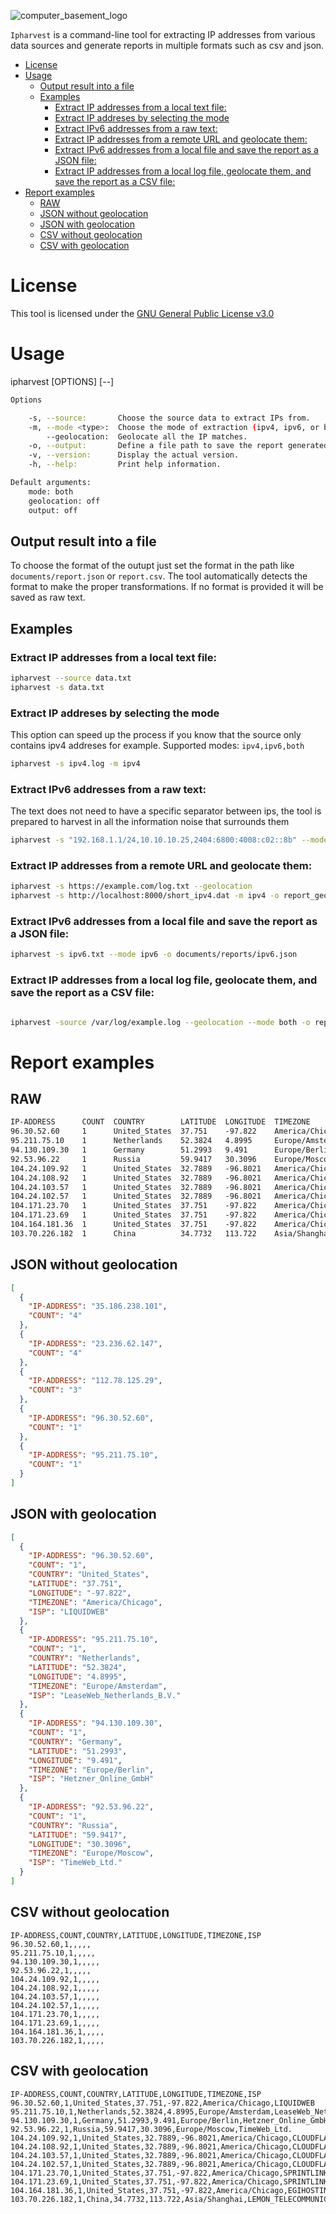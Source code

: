 ![computer_basement_logo](assets/computer_basement.jpg)

`Ipharvest` is a command-line tool for extracting IP addresses from various data sources and generate reports in multiple formats such as csv and json.

- [License](#license)
- [Usage](#usage)
  - [Output result into a file](#output-result-into-a-file)
  - [Examples](#examples)
    - [Extract IP addresses from a local text file:](#extract-ip-addresses-from-a-local-text-file)
    - [Extract IP addreses by selecting the mode](#extract-ip-addreses-by-selecting-the-mode)
    - [Extract IPv6 addresses from a raw text:](#extract-ipv6-addresses-from-a-raw-text)
    - [Extract IP addresses from a remote URL and geolocate them:](#extract-ip-addresses-from-a-remote-url-and-geolocate-them)
    - [Extract IPv6 addresses from a local file and save the report as a JSON file:](#extract-ipv6-addresses-from-a-local-file-and-save-the-report-as-a-json-file)
    - [Extract IP addresses from a local log file, geolocate them, and save the report as a CSV file:](#extract-ip-addresses-from-a-local-log-file-geolocate-them-and-save-the-report-as-a-csv-file)
- [Report examples](#report-examples)
  - [RAW](#raw)
  - [JSON without geolocation](#json-without-geolocation)
  - [JSON with geolocation](#json-with-geolocation)
  - [CSV without geolocation](#csv-without-geolocation)
  - [CSV with geolocation](#csv-with-geolocation)

# License

This tool is licensed under the [GNU General Public License v3.0](LICENSE.md)

# Usage

ipharvest [OPTIONS] [--]

```bash
Options

    -s, --source:       Choose the source data to extract IPs from.
    -m, --mode <type>:  Choose the mode of extraction (ipv4, ipv6, or both).
        --geolocation:  Geolocate all the IP matches.
    -o, --output:       Define a file path to save the report generated by the tool in plain text (also supported JSON and CSV).
    -v, --version:      Display the actual version.
    -h, --help:         Print help information.

Default arguments:
    mode: both
    geolocation: off
    output: off
```

## Output result into a file

To choose the format of the outupt just set the format in the path like `documents/report.json` or `report.csv`. The tool automatically detects the format to make the proper transformations. If no format is provided it will be saved as raw text.

## Examples

### Extract IP addresses from a local text file:

```bash
ipharvest --source data.txt
ipharvest -s data.txt
```

### Extract IP addreses by selecting the mode

This option can speed up the process if you know that the source only contains ipv4 addreses for example.
Supported modes: `ipv4,ipv6,both`

```bash
ipharvest -s ipv4.log -m ipv4
```

### Extract IPv6 addresses from a raw text:

The text does not need to have a specific separator between ips, the tool is prepared to harvest in all the information noise that surrounds them

```bash
ipharvest -s "192.168.1.1/24,10.10.10.25,2404:6800:4008:c02::8b" --mode ipv6
```

### Extract IP addresses from a remote URL and geolocate them:

```bash
ipharvest -s https://example.com/log.txt --geolocation
ipharvest -s http://localhost:8000/short_ipv4.dat -m ipv4 -o report_geo.json --geolocation
```

### Extract IPv6 addresses from a local file and save the report as a JSON file:

```bash
ipharvest -s ipv6.txt --mode ipv6 -o documents/reports/ipv6.json
```

### Extract IP addresses from a local log file, geolocate them, and save the report as a CSV file:

```bash

ipharvest -source /var/log/example.log --geolocation --mode both -o reports/ip_harvest.csv
```

# Report examples

## RAW

```txt
IP-ADDRESS      COUNT  COUNTRY        LATITUDE  LONGITUDE  TIMEZONE          ISP
96.30.52.60     1      United_States  37.751    -97.822    America/Chicago   LIQUIDWEB
95.211.75.10    1      Netherlands    52.3824   4.8995     Europe/Amsterdam  LeaseWeb_Netherlands_B.V.
94.130.109.30   1      Germany        51.2993   9.491      Europe/Berlin     Hetzner_Online_GmbH
92.53.96.22     1      Russia         59.9417   30.3096    Europe/Moscow     TimeWeb_Ltd.
104.24.109.92   1      United_States  32.7889   -96.8021   America/Chicago   CLOUDFLARENET
104.24.108.92   1      United_States  32.7889   -96.8021   America/Chicago   CLOUDFLARENET
104.24.103.57   1      United_States  32.7889   -96.8021   America/Chicago   CLOUDFLARENET
104.24.102.57   1      United_States  32.7889   -96.8021   America/Chicago   CLOUDFLARENET
104.171.23.70   1      United_States  37.751    -97.822    America/Chicago   SPRINTLINK
104.171.23.69   1      United_States  37.751    -97.822    America/Chicago   SPRINTLINK
104.164.181.36  1      United_States  37.751    -97.822    America/Chicago   EGIHOSTING
103.70.226.182  1      China          34.7732   113.722    Asia/Shanghai     LEMON_TELECOMMUNICATIONS_LIMITED
```

## JSON without geolocation

```json
[
  {
    "IP-ADDRESS": "35.186.238.101",
    "COUNT": "4"
  },
  {
    "IP-ADDRESS": "23.236.62.147",
    "COUNT": "4"
  },
  {
    "IP-ADDRESS": "112.78.125.29",
    "COUNT": "3"
  },
  {
    "IP-ADDRESS": "96.30.52.60",
    "COUNT": "1"
  },
  {
    "IP-ADDRESS": "95.211.75.10",
    "COUNT": "1"
  }
]
```

## JSON with geolocation

```json
[
  {
    "IP-ADDRESS": "96.30.52.60",
    "COUNT": "1",
    "COUNTRY": "United_States",
    "LATITUDE": "37.751",
    "LONGITUDE": "-97.822",
    "TIMEZONE": "America/Chicago",
    "ISP": "LIQUIDWEB"
  },
  {
    "IP-ADDRESS": "95.211.75.10",
    "COUNT": "1",
    "COUNTRY": "Netherlands",
    "LATITUDE": "52.3824",
    "LONGITUDE": "4.8995",
    "TIMEZONE": "Europe/Amsterdam",
    "ISP": "LeaseWeb_Netherlands_B.V."
  },
  {
    "IP-ADDRESS": "94.130.109.30",
    "COUNT": "1",
    "COUNTRY": "Germany",
    "LATITUDE": "51.2993",
    "LONGITUDE": "9.491",
    "TIMEZONE": "Europe/Berlin",
    "ISP": "Hetzner_Online_GmbH"
  },
  {
    "IP-ADDRESS": "92.53.96.22",
    "COUNT": "1",
    "COUNTRY": "Russia",
    "LATITUDE": "59.9417",
    "LONGITUDE": "30.3096",
    "TIMEZONE": "Europe/Moscow",
    "ISP": "TimeWeb_Ltd."
  }
]
```

## CSV without geolocation

```csv
IP-ADDRESS,COUNT,COUNTRY,LATITUDE,LONGITUDE,TIMEZONE,ISP
96.30.52.60,1,,,,,
95.211.75.10,1,,,,,
94.130.109.30,1,,,,,
92.53.96.22,1,,,,,
104.24.109.92,1,,,,,
104.24.108.92,1,,,,,
104.24.103.57,1,,,,,
104.24.102.57,1,,,,,
104.171.23.70,1,,,,,
104.171.23.69,1,,,,,
104.164.181.36,1,,,,,
103.70.226.182,1,,,,,
```

## CSV with geolocation

```csv
IP-ADDRESS,COUNT,COUNTRY,LATITUDE,LONGITUDE,TIMEZONE,ISP
96.30.52.60,1,United_States,37.751,-97.822,America/Chicago,LIQUIDWEB
95.211.75.10,1,Netherlands,52.3824,4.8995,Europe/Amsterdam,LeaseWeb_Netherlands_B.V.
94.130.109.30,1,Germany,51.2993,9.491,Europe/Berlin,Hetzner_Online_GmbH
92.53.96.22,1,Russia,59.9417,30.3096,Europe/Moscow,TimeWeb_Ltd.
104.24.109.92,1,United_States,32.7889,-96.8021,America/Chicago,CLOUDFLARENET
104.24.108.92,1,United_States,32.7889,-96.8021,America/Chicago,CLOUDFLARENET
104.24.103.57,1,United_States,32.7889,-96.8021,America/Chicago,CLOUDFLARENET
104.24.102.57,1,United_States,32.7889,-96.8021,America/Chicago,CLOUDFLARENET
104.171.23.70,1,United_States,37.751,-97.822,America/Chicago,SPRINTLINK
104.171.23.69,1,United_States,37.751,-97.822,America/Chicago,SPRINTLINK
104.164.181.36,1,United_States,37.751,-97.822,America/Chicago,EGIHOSTING
103.70.226.182,1,China,34.7732,113.722,Asia/Shanghai,LEMON_TELECOMMUNICATIONS_LIMITED

```
